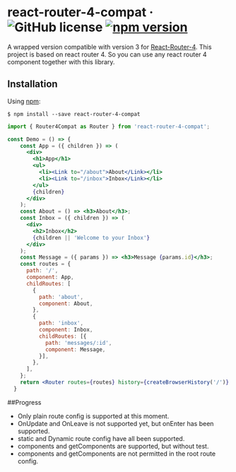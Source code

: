 # react-router-4-compat &middot; ![GitHub license](https://img.shields.io/badge/license-MIT-blue.svg) [![npm version](https://img.shields.io/npm/v/react-router-4-compat.svg?style=flat)](https://www.npmjs.com/package/react-router-4-compat)

A wrapped version compatible with version 3 for [React-Router-4](https://reacttraining.com/react-router/).
This project is based on react router 4. So you can use any react router 4 component together with this library.

## Installation

Using [npm](https://www.npmjs.com/):

    $ npm install --save react-router-4-compat
    
```jsx harmony
import { Router4Compat as Router } from 'react-router-4-compat';

const Demo = () => {
    const App = ({ children }) => (
      <div>
        <h1>App</h1>
        <ul>
          <li><Link to="/about">About</Link></li>
          <li><Link to="/inbox">Inbox</Link></li>
        </ul>
        {children}
      </div>
    );
    const About = () => <h3>About</h3>;
    const Inbox = ({ children }) => (
      <div>
        <h2>Inbox</h2>
        {children || 'Welcome to your Inbox'}
      </div>
    );
    const Message = ({ params }) => <h3>Message {params.id}</h3>;
    const routes = {
      path: '/',
      component: App,
      childRoutes: [
        {
          path: 'about',
          component: About,
        },
        {
          path: 'inbox',
          component: Inbox,
          childRoutes: [{
            path: 'messages/:id',
            component: Message,
          }],
        },
      ],
    };
    return <Router routes={routes} history={createBrowserHistory('/')} />;
  }

```

##Progress

- Only plain route config is supported at this moment.
- OnUpdate and OnLeave is not supported yet, but onEnter has been supported. 
- static and Dynamic route config have all been supported. 
- components and getComponents are supported, but without test.
- components and getComponents are not permitted in the root route config.
